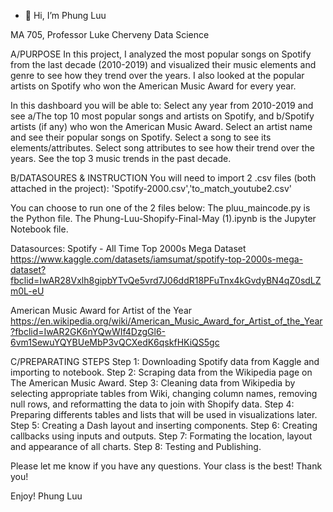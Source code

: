 - 👋 Hi, I’m Phung Luu

MA 705, Professor Luke Cherveny
Data Science

A/PURPOSE
In this project, I analyzed the most popular songs on Spotify from the last decade (2010-2019) and visualized their music elements and genre to see how they trend over the years. I also looked at the popular artists on Spotify who won the American Music Award for every year. 

In this dashboard you will be able to:
Select any year from 2010-2019 and see a/The top 10 most popular songs and artists on Spotify, and b/Spotify artists (if any) who won the American Music Award. 
Select an artist name and see their popular songs on Spotify.
Select a song to see its elements/attributes.
Select song attributes to see how their trend over the years.
See the top 3 music trends in the past decade.

B/DATASOURES & INSTRUCTION
You will need to import 2 .csv files (both attached in the project):
'Spotify-2000.csv','to_match_youtube2.csv'

You can choose to run one of the 2 files below:
The pluu_maincode.py is the Python file.
The Phung-Luu-Shopify-Final-May (1).ipynb is the Jupyter Notebook file. 

Datasources: 
Spotify - All Time Top 2000s Mega Dataset
https://www.kaggle.com/datasets/iamsumat/spotify-top-2000s-mega-dataset?fbclid=IwAR28Vxlh8gipbYTvQe5vrd7J06ddR18PFuTnx4kGvdyBN4qZ0sdLZm0L-eU

American Music Award for Artist of the Year
https://en.wikipedia.org/wiki/American_Music_Award_for_Artist_of_the_Year?fbclid=IwAR2GK6nYQwWIf4DzgGl6-6vm1SewuYQYBUeMbP3vQCXedK6qskfHKiQS5gc

C/PREPARATING STEPS
Step 1: Downloading Spotify data from Kaggle and importing to notebook.
Step 2: Scraping data from the Wikipedia page on The American Music Award.
Step 3: Cleaning data from Wikipedia by selecting appropriate tables from Wiki, changing column names, removing null rows, and reformatting the data to join with Shopify data.
Step 4: Preparing differents tables and lists that will be used in visualizations later. 
Step 5: Creating a Dash layout and inserting components.
Step 6: Creating callbacks using inputs and outputs.
Step 7: Formating the location, layout and appearance of all charts.
Step 8: Testing and Publishing.

Please let me know if you have any questions. Your class is the best! Thank you!

Enjoy!
Phung Luu
<!---
pluu1503/pluu1503 is a ✨ special ✨ repository because its `README.md` (this file) appears on your GitHub profile.
You can click the Preview link to take a look at your changes.
--->
